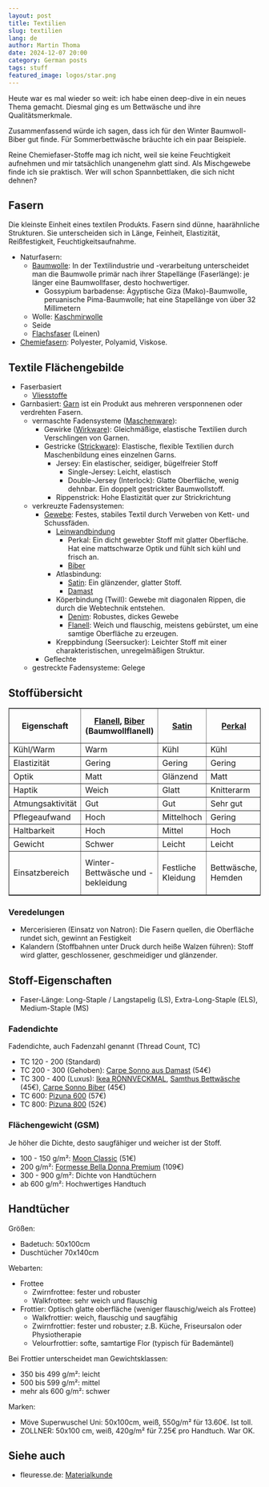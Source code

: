 ```yaml
---
layout: post
title: Textilien
slug: textilien
lang: de
author: Martin Thoma
date: 2024-12-07 20:00
category: German posts
tags: stuff
featured_image: logos/star.png
---
```

Heute war es mal wieder so weit: ich habe einen deep-dive in ein neues Thema
gemacht. Diesmal ging es um Bettwäsche und ihre Qualitätsmerkmale.

Zusammenfassend würde ich sagen, dass ich für den Winter Baumwoll-Biber gut
finde. Für Sommerbettwäsche bräuchte ich ein paar Beispiele.

Reine Chemiefaser-Stoffe mag ich nicht, weil sie keine Feuchtigkeit aufnehmen
und mir tatsächlich unangenehm glatt sind. Als Mischgewebe finde ich sie
praktisch. Wer will schon Spannbettlaken, die sich nicht dehnen?

## Fasern

Die kleinste Einheit eines textilen Produkts. Fasern sind dünne,
haarähnliche Strukturen. Sie unterscheiden sich in Länge, Feinheit,
Elastizität, Reißfestigkeit, Feuchtigkeitsaufnahme.

* Naturfasern:
    * [Baumwolle](https://de.wikipedia.org/wiki/Baumwolle#Kulturbaumwollarten):
      In der Textilindustrie und -verarbeitung unterscheidet man die Baumwolle
      primär nach ihrer Stapellänge (Faserlänge): je länger eine Baumwollfaser,
      desto hochwertiger.
        * Gossypium barbadense: Ägyptische Giza (Mako)-Baumwolle, peruanische
          Pima-Baumwolle; hat eine Stapellänge von über 32 Millimetern
    * Wolle: [Kaschmirwolle](https://de.wikipedia.org/wiki/Kaschmirwolle)
    * Seide
    * [Flachsfaser](https://de.wikipedia.org/wiki/Flachsfaser) (Leinen)
* [Chemiefasern](https://de.wikipedia.org/wiki/Faser#Chemiefasern): Polyester, Polyamid, Viskose.

## Textile Flächengebilde

* Faserbasiert
    * [Vliesstoffe](https://de.wikipedia.org/wiki/Vliesstoff)
* Garnbasiert: [Garn](https://de.wikipedia.org/wiki/Garn) ist ein Produkt aus mehreren
  versponnenen oder verdrehten Fasern.
    * vermaschte Fadensysteme ([Maschenware](https://de.wikipedia.org/wiki/Maschenware)):
        * Gewirke ([Wirkware](https://de.wikipedia.org/wiki/Gewirke_(Textil))):
          Gleichmäßige, elastische Textilien durch Verschlingen von Garnen.
        * Gestricke ([Strickware](https://de.wikipedia.org/wiki/Stricken)):
          Elastische, flexible Textilien durch Maschenbildung eines einzelnen
          Garns.
            * Jersey: Ein elastischer, seidiger, bügelfreier Stoff
                * Single-Jersey: Leicht, elastisch
                * Double-Jersey (Interlock): Glatte Oberfläche, wenig dehnbar.
                  Ein doppelt gestrickter Baumwollstoff.
            * Rippenstrick: Hohe Elastizität quer zur Strickrichtung
    * verkreuzte Fadensystemen:
        * [Gewebe](https://de.wikipedia.org/wiki/Gewebe_(Textil)): Festes,
          stabiles Textil durch Verweben von Kett- und Schussfäden.
            * [Leinwandbindung](https://de.wikipedia.org/wiki/Leinwandbindung)
                * Perkal: Ein dicht gewebter Stoff mit glatter Oberfläche. Hat
                  eine mattschwarze Optik und fühlt sich kühl und frisch an.
                * <a href="https://de.wikipedia.org/wiki/Biber_(Stoff)">Biber</a>
            * Atlasbindung:
                * [Satin](https://de.wikipedia.org/wiki/Satin): Ein glänzender,
                  glatter Stoff.
                * [Damast](https://de.wikipedia.org/wiki/Damast)
            * Köperbindung (Twill): Gewebe mit diagonalen Rippen, die durch die
              Webtechnik entstehen.
                * [Denim](https://de.wikipedia.org/wiki/Denim): Robustes, dickes Gewebe
                * [Flanell](https://de.wikipedia.org/wiki/Flanell): Weich und
                  flauschig, meistens gebürstet, um eine samtige Oberfläche zu
                  erzeugen.
            * Kreppbindung (Seersucker): Leichter Stoff mit einer
              charakteristischen, unregelmäßigen Struktur.
        * Geflechte
    * gestreckte Fadensysteme: Gelege

## Stoffübersicht

<table border="1">
  <thead>
    <tr>
      <th>Eigenschaft</th>
      <th><a href="https://de.wikipedia.org/wiki/Flanell">Flanell</a>, <a href="https://de.wikipedia.org/wiki/Biber_(Stoff)">Biber</a> (Baumwollflanell)</th>
      <th><a href="https://de.wikipedia.org/wiki/Satin">Satin</a></th>
      <th><a href="https://de.wikipedia.org/wiki/Perkal">Perkal</a></th>
      <th><a href="https://de.wikipedia.org/wiki/Seersucker">Seersucker</a></th>
      <th><a href="https://de.wikipedia.org/wiki/Jersey_(Stoff)">Jersey</a> (Interlock, Jacquard)</th>
    </tr>
  </thead>
  <tbody>
    <tr>
      <td>Kühl/Warm</td>
      <td>Warm</td>
      <td>Kühl</td>
      <td>Kühl</td>
      <td>Kühl</td>
      <td>Kühl</td>
    </tr>
    <tr>
      <td>Elastizität</td>
      <td>Gering</td>
      <td>Gering</td>
      <td>Gering</td>
      <td>Gering</td>
      <td>Hoch</td>
    </tr>
    <tr>
      <td>Optik</td>
      <td>Matt</td>
      <td>Glänzend</td>
      <td>Matt</td>
      <td>Strukturiert</td>
      <td>Glatt</td>
    </tr>
    <tr>
      <td>Haptik</td>
      <td>Weich</td>
      <td>Glatt</td>
      <td>Knitterarm</td>
      <td>Knitterig</td>
      <td>Weich</td>
    </tr>
    <tr>
      <td>Atmungsaktivität</td>
      <td>Gut</td>
      <td>Gut</td>
      <td>Sehr gut</td>
      <td>Gut</td>
      <td>Sehr gut</td>
    </tr>
    <tr>
      <td>Pflegeaufwand</td>
      <td>Hoch</td>
      <td>Mittelhoch</td>
      <td>Gering</td>
      <td>Gering</td>
      <td>Gering</td>
    </tr>
    <tr>
      <td>Haltbarkeit</td>
      <td>Hoch</td>
      <td>Mittel</td>
      <td>Hoch</td>
      <td>Mittel</td>
      <td>Hoch</td>
    </tr>
    <tr>
      <td>Gewicht</td>
      <td>Schwer</td>
      <td>Leicht</td>
      <td>Leicht</td>
      <td>Leicht</td>
      <td>Leicht</td>
    </tr>
    <tr>
      <td>Einsatzbereich</td>
      <td>Winter-Bettwäsche und -bekleidung</td>
      <td>Festliche Kleidung</td>
      <td>Bettwäsche, Hemden</td>
      <td>Sommer-Bettwäsche und -bekleidung</td>
      <td>Sportbekleidung, T-Shirts</td>
    </tr>
  </tbody>
</table>

### Veredelungen

* Mercerisieren (Einsatz von Natron): Die Fasern quellen, die Oberfläche rundet
  sich, gewinnt an Festigkeit
* Kalandern (Stoffbahnen unter Druck durch heiße Walzen führen): Stoff wird
  glatter, geschlossener, geschmeidiger und glänzender.


## Stoff-Eigenschaften

* Faser-Länge: Long-Staple / Langstapelig (LS), Extra-Long-Staple (ELS), Medium-Staple (MS)

### Fadendichte

Fadendichte, auch Fadenzahl genannt (Thread Count, TC)

* TC 120 - 200 (Standard)
* TC 200 - 300 (Gehoben): [Carpe Sonno aus Damast](https://www.amazon.de/CARPE-SONNO-Bettw%C3%A4sche-Baumwolle-Damast/dp/B09SBBTTH8/) (54€)
* TC 300 - 400 (Luxus): [Ikea RÖNNVECKMAL](https://www.ikea.com/de/de/p/roennveckmal-kopfkissenbezug-weiss-80532660/), [Samthus Bettwäsche](https://www.amazon.de/Samthus-Bettw%C3%A4sche-135x200-Baumwolle-Satin/dp/B0BWV7GXWC/) (45€), [Carpe Sonno Biber](https://www.amazon.de/Carpe-Sonno-kuschelige-Winterbettw%C3%A4sche-Rei%C3%9Fverschluss/dp/B01LX447Z0/) (45€)
* TC 600: [Pizuna 600](https://www.amazon.de/dp/B08Z7VV3XD/ref=sspa_dk_detail_2) (57€)
* TC 800: [Pizuna 800](https://www.amazon.de/dp/B08Z825H58/ref=sspa_dk_detail_3) (52€)

### Flächengewicht (GSM)

Je höher die Dichte, desto saugfähiger und weicher ist der Stoff.

* 100 - 150 g/m²: [Moon Classic](https://www.amazon.de/Hotelbettw%C3%A4sche-Bettw%C3%A4sche-Moon-Hotelverschluss-kochfest/dp/B077YW98H2/) (51€)
* 200 g/m²: [Formesse Bella Donna Premium](https://www.bettwaren-shop.de/Bettlaken/Formesse-Bella-Donna-Premium-Spannbetttuch.html) (109€)
* 300 - 900 g/m²: Dichte von Handtüchern
* ab 600 g/m²: Hochwertiges Handtuch

## Handtücher

Größen:

* Badetuch: 50x100cm
* Duschtücher 70x140cm

Webarten:

* Frottee
    * Zwirnfrottee: fester und robuster
    * Walkfrottee:  sehr weich und flauschig
* Frottier: Optisch glatte oberfläche (weniger flauschig/weich als Frottee)
    * Walkfrottier: weich, flauschig und saugfähig
    * Zwirnfrottier: fester und robuster; z.B. Küche, Friseursalon oder Physiotherapie
    * Velourfrottier: softe, samtartige Flor (typisch für Bademäntel)

Bei Frottier unterscheidet man Gewichtsklassen:

* 350 bis 499 g/m²: leicht
* 500 bis 599 g/m²: mittel
* mehr als 600 g/m²: schwer

Marken:

* Möve Superwuschel Uni: 50x100cm, weiß, 550g/m² für 13.60€. Ist toll.
* ZOLLNER: 50x100 cm, weiß, 420g/m² für 7.25€ pro Handtuch. War OK.

## Siehe auch

* fleuresse.de: [Materialkunde](https://www.fleuresse.de/wissenswertes/materialkunde/)
